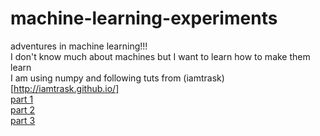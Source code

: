 # machine-learning-experiments
adventures in machine learning!!!
<br>
I don't know much about machines but I want to learn how to make them learn 
<br>
I am using numpy and following tuts from (iamtrask)[http://iamtrask.github.io/]
<br>
[part 1](http://iamtrask.github.io/2015/07/12/basic-python-network/)
<br>
[part 2](http://iamtrask.github.io/2015/07/27/python-network-part2/)
<br>
[part 3](http://iamtrask.github.io/2015/07/28/dropout/)
